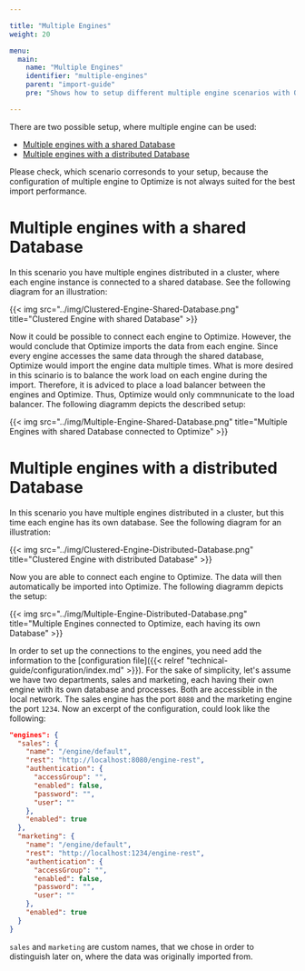 ```yaml
---

title: "Multiple Engines"
weight: 20

menu:
  main:
    name: "Multiple Engines"
    identifier: "multiple-engines"
    parent: "import-guide"
    pre: "Shows how to setup different multiple engine scenarios with Optimize."

---
```


There are two possible setup, where multiple engine can be used:

* [Multiple engines with a shared Database](#multiple-engines-with-a-shared-database)
* [Multiple engines with a distributed Database](#multiple-engines-with-a-distributed-database)

Please check, which scenario corresonds to your setup, because the configuration of multiple engine to Optimize is not always suited for the best import performance.

# Multiple engines with a shared Database

In this scenario you have multiple engines distributed in a cluster, where each engine instance is connected to a shared database. See the following diagram for an illustration:

{{< img src="../img/Clustered-Engine-Shared-Database.png" title="Clustered Engine with shared Database" >}}

Now it could be possible to connect each engine to Optimize. However, the would conclude that Optimize imports the data from each engine. Since every engine accesses the same data through the shared database, Optimize would import the engine data multiple times. What is more desired in this scinario is to balance the work load on each engine during the import. Therefore, it is adviced to place a load balancer between the engines and Optimize. Thus, Optimize would only commnunicate to the load balancer. The following diagramm depicts the described setup:

{{< img src="../img/Multiple-Engine-Shared-Database.png" title="Multiple Engines with shared Database connected to Optimize" >}}

# Multiple engines with a distributed Database

In this scenario you have multiple engines distributed in a cluster, but this time each engine has its own database. See the following diagram for an illustration:

{{< img src="../img/Clustered-Engine-Distributed-Database.png" title="Clustered Engine with distributed Database" >}}

Now you are able to connect each engine to Optimize. The data will then automatically be imported into Optimize. The following diagramm depicts the setup:

{{< img src="../img/Multiple-Engine-Distributed-Database.png" title="Multiple Engines connected to Optimize, each having its own Database" >}}

In order to set up the connections to the engines, you need add the information to the [configuration file]({{< relref "technical-guide/configuration/index.md" >}}). For the sake of simplicity, let's assume we have two departments, sales and marketing, each having their own engine with its own database and processes. Both are accessible in the local network. The sales engine has the port `8080` and the marketing engine the port `1234`. Now an excerpt of the configuration, could look like the following:
```json
"engines": {
  "sales": {
    "name": "/engine/default",
    "rest": "http://localhost:8080/engine-rest",
    "authentication": {
      "accessGroup": "",
      "enabled": false,
      "password": "",
      "user": ""
    },
    "enabled": true
  },
  "marketing": {
    "name": "/engine/default",
    "rest": "http://localhost:1234/engine-rest",
    "authentication": {
      "accessGroup": "",
      "enabled": false,
      "password": "",
      "user": ""
    },
    "enabled": true
  }
}
```

`sales` and `marketing` are custom names, that we chose in order to distinguish later on, where the data was originally imported from.
